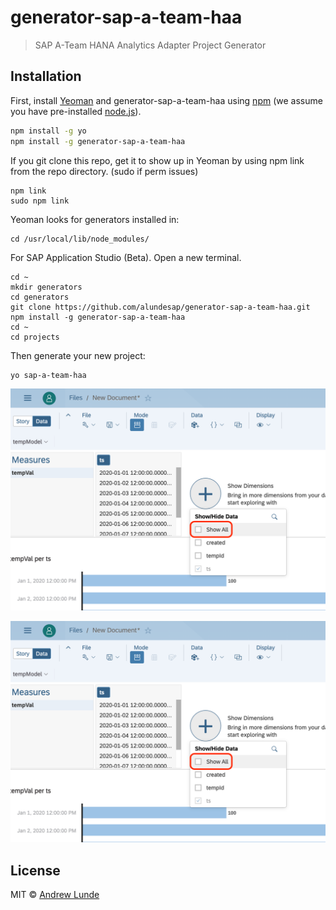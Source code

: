 # generator-sap-a-team-haa 

> SAP A-Team HANA Analytics Adapter Project Generator

## Installation

First, install [Yeoman](http://yeoman.io) and generator-sap-a-team-haa using [npm](https://www.npmjs.com/) (we assume you have pre-installed [node.js](https://nodejs.org/)).

```bash
npm install -g yo
npm install -g generator-sap-a-team-haa
```

If you git clone this repo, get it to show up in Yeoman by using npm link from the repo directory. (sudo if perm issues)
```
npm link
sudo npm link
```
Yeoman looks for generators installed in:
```
cd /usr/local/lib/node_modules/
```

For SAP Application Studio (Beta).  Open a new terminal.
```
cd ~
mkdir generators
cd generators
git clone https://github.com/alundesap/generator-sap-a-team-haa.git
npm install -g generator-sap-a-team-haa
cd ~
cd projects
```

Then generate your new project:

```bash
yo sap-a-team-haa
```

![Image of Screen](https://github.com/alundesap/generator-sap-a-team-haa/blob/master/img/C6C9C5D8-242D-4526-95F0-A6AC6850B4D1.png)


![Image of Screen](img/C6C9C5D8-242D-4526-95F0-A6AC6850B4D1.png)



## License

MIT © [Andrew Lunde](https://github.com/alundesap)

